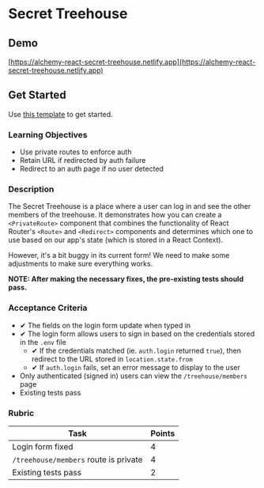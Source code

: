 # Secret Treehouse

## Demo

[https://alchemy-react-secret-treehouse.netlify.app](https://alchemy-react-secret-treehouse.netlify.app)

## Get Started

Use [this template](https://github.com/alchemycodelab/react-secret-treehouse) to get started.

### Learning Objectives

- Use private routes to enforce auth
- Retain URL if redirected by auth failure
- Redirect to an auth page if no user detected

### Description

The Secret Treehouse is a place where a user can log in and see the other members of the treehouse. It demonstrates how you can create a `<PrivateRoute>` component that combines the functionality of React Router's `<Route>` and `<Redirect>` components and determines which one to use based on our app's state (which is stored in a React Context).

However, it's a bit buggy in its current form! We need to make some adjustments to make sure everything works.

**NOTE: After making the necessary fixes, the pre-existing tests should pass.**

### Acceptance Criteria

- ✔ The fields on the login form update when typed in
- ✔ The login form allows users to sign in based on the credentials stored in the `.env` file
  - ✔ If the credentials matched (ie. `auth.login` returned `true`), then redirect to the URL stored in `location.state.from`
  - ✔ If `auth.login` fails, set an error message to display to the user
- Only authenticated (signed in) users can view the `/treehouse/members` page
- Existing tests pass

### Rubric

| Task                                  | Points |
| ------------------------------------- | ------ |
| Login form fixed                      | 4      |
| `/treehouse/members` route is private | 4      |
| Existing tests pass                   | 2      |
